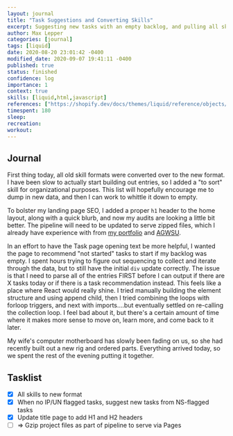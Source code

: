```yaml
---
layout: journal
title: "Task Suggestions and Converting Skills"
excerpt: Suggesting new tasks with an empty backlog, and pulling all skills over to the new format.
author: Max Lepper
categories: [journal]
tags: [liquid]
date: 2020-08-20 23:01:42 -0400
modified_date: 2020-09-07 19:41:11 -0400
published: true
status: finished
confidence: log
importance: 1
context: true
skills: [liquid,html,javascript]
references: ["https://shopify.dev/docs/themes/liquid/reference/objects/for-loops"]
timespent: 180
sleep:
recreation:
workout:
---
```


## Journal

First thing today, all old skill formats were converted over to the new format. I have been slow to actually start building out entries, so I added a "to sort" skill for organizational purposes. This list will hopefully encourage me to dump in new data, and then I can work to whittle it down to empty.

To bolster my landing page SEO, I added a proper `h1` header to the home layout, along with a quick blurb, and now my audits are looking a little bit better. The pipeline will need to be updated to serve zipped files, which I already have experience with from [my portfolio](https://maxlepper.me) and [AGWSU](https://agwsu.org).

In an effort to have the Task page opening text be more helpful, I wanted the page to recommend "not started" tasks to start if my backlog was empty. I spent hours trying to figure out sequencing to collect and iterate through the data, but to still have the initial `div` update correctly. The issue is that I need to parse all of the entries FIRST before I can output if there are X tasks today or if there is a task recommendation instead. This feels like a place where React would really shine. I tried manually building the element structure and using append child, then I tried combining the loops with forloop triggers, and next with imports....but eventually settled on re-calling the collection loop. I feel bad about it, but there's a certain amount of time where it makes more sense to move on, learn more, and come back to it later.

My wife's computer motherboard has slowly been fading on us, so she had recently built out a new rig and ordered parts. Everything arrived today, so we spent the rest of the evening putting it together.

## Tasklist

- [x] All skills to new format
- [x] When no IP/UN flagged tasks, suggest new tasks from NS-flagged tasks
- [x] Update title page to add H1 and H2 headers
- [ ] <span title="Task to be added to next entry">=></span> Gzip project files as part of pipeline to serve via Pages